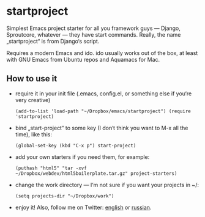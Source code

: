 # startproject #
Simplest Emacs project starter for all you framework guys — Django, Sproutcore, whatever — they have start commands. Really, the name „startproject“ is from Django‘s script.

Requires a modern Emacs and ido. ido usually works out of the box, at least with GNU Emacs from Ubuntu repos and Aquamacs for Mac.

## How to use it ##
- require it in your init file (.emacs, config.el, or something else if you‘re very creative)

    `(add-to-list 'load-path "~/Dropbox/emacs/startproject")
    (require 'startproject)`
- bind „start-project“ to some key (I don‘t think you want to M-x all the time), like this:

    `(global-set-key (kbd "C-x p") start-project)`
- add your own starters if you need them, for example:

    `(puthash "html5" "tar -xvf ~/Dropbox/webdev/html5boilerplate.tar.gz" project-starters)`
- change the work directory — I‘m not sure if you want your projects in ~/:

    `(setq projects-dir "~/Dropbox/work")`
- enjoy it! Also, follow me on Twitter: [english](http://twitter.com/myfreeweb_en) or [russian](http://twitter.com/myfreeweb).
